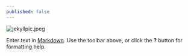 ```yaml
---
published: false
---
```

![jekyllpic.jpeg]({{site.baseurl}}/_posts/jekyllpic.jpeg)


Enter text in [Markdown](http://bing.com/). Use the toolbar above, or click the **?** button for formatting help.
